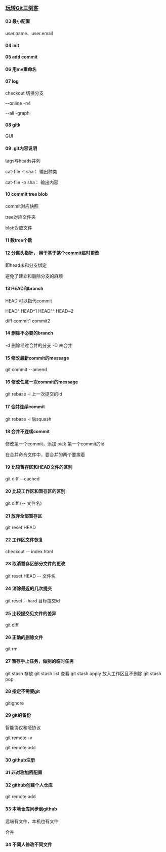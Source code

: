 

### [玩转Git三剑客](https://time.geekbang.org/course/intro/145)

#### 03 最小配置
user.name、user.email

#### 04 init

#### 05 add commit

#### 06 用mv重命名

#### 07 log
checkout 切换分支

--online -n4

--all -graph

#### 08 gitk

GUI

#### 09 .git内容说明

tags与heads并列

cat-file -t sha： 输出种类

cat-file -p sha： 输出内容

#### 10 commit tree blob

commit对应快照

tree对应文件夹

blob对应文件

#### 11 数tree个数

#### 12 分离头指针， 用于基于某个commit临时更改

即head未和分支绑定

避免了建立和删除分支的麻烦

#### 13 HEAD和branch

HEAD 可以指代commit

HEAD^ HEAD^1 HEAD^^ HEAD~2

diff commit1 commit2

#### 14 删除不必要的branch

-d 删除经过合并的分支
-D 未合并

#### 15 修改最新commit的message
git commit --amend

#### 16 修改任意一次commit的message
git rebase -i 上一次提交的id


#### 17 合并连续commit
git rebase -i 后squash

#### 18 合并不连续commit
修改第一个commit，添加 pick 第一个commit的id

在合并命令文件中，要合并的两个要挨着

#### 19 比较暂存区和HEAD文件的区别
git diff --cached

#### 20 比较工作区和暂存区的区别
git diff (-- 文件名)

#### 21 放弃全部暂存区
git reset HEAD

#### 22 工作区文件恢复
checkout -- index.html

#### 23 取消暂存区部分文件的更改
git reset HEAD -- 文件名

#### 24 消除最近的几次提交
git reset --hard 目标提交id

#### 25 比较提交见文件的差异
git diff 

#### 26 正确的删除文件
git rm

#### 27 暂存手上任务，做别的临时任务
git stash 存放
git stash list 查看
git stash apply 放入工作区且不删除
git stash pop

#### 28 指定不需要git
gitignore

#### 29 git的备份
智能协议和哑协议

git remote -v

git remote add

#### 30 github注册

#### 31 非对称加密配置

#### 32 github创建个人仓库
git remote add

#### 33 本地仓库同步到github

远端有文件，本机也有文件

合并

#### 34 不同人修改不同文件